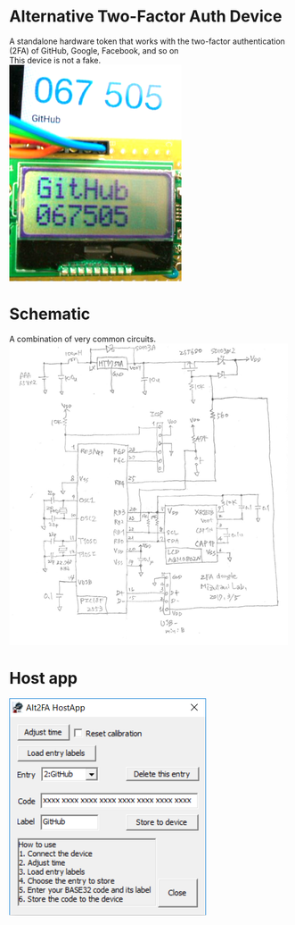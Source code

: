 # Alternative Two-Factor Auth Device
A standalone hardware token that works with the two-factor authentication (2FA) of GitHub, Google, Facebook, and so on  
This device is not a fake.  
<IMG alt=LCDdisp src="pics/Alt2FA_LCDdisp.png"><BR>

# Schematic
A combination of very common circuits.  
<img alt=schematic src="pics/schematic.png"><BR>

# Host app
<img alt=screenShot src="pics/hostapp.png"><BR>
